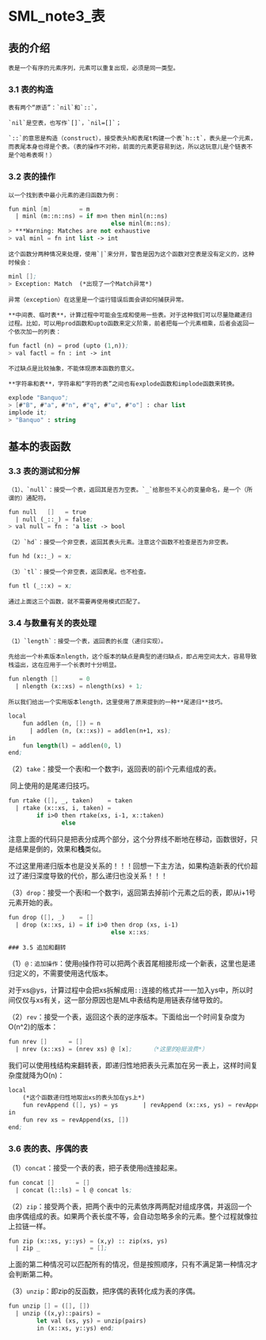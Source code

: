 # SML_note3_表

## 表的介绍

	表是一个有序的元素序列，元素可以重复出现，必须是同一类型。

### 3.1 表的构造

	表有两个“原语”：`nil`和`::`，

	`nil`是空表，也写作`[]`，`nil=[]`；

	`::`的意思是构造（construct），接受表头h和表尾t构建一个表`h::t`，表头是一个元素，而表尾本身也得是个表。（表的操作不对称，前面的元素更容易到达，所以这玩意儿是个链表不是个哈希表啊！）

### 3.2 表的操作

	以一个找到表中最小元素的递归函数为例：

```scheme
fun minl [m]		= m
  | minl (m::n::ns) = if m>n then minl(n::ns)
  							 else minl(m::ns);
> ***Warning: Matches are not exhaustive
> val minl = fn int list -> int
```

	这个函数分两种情况来处理，使用`|`来分开，警告是因为这个函数对空表是没有定义的，这种时候会：

```scheme
minl [];
> Exception: Match	(*出现了一个Match异常*)
```

	异常（exception）在这里是一个运行错误后面会讲如何捕获异常。

	**中间表、临时表**，计算过程中可能会生成和使用一些表。对于这种我们可以尽量隐藏递归过程。比如，可以用prod函数和upto函数来定义阶乘，前者把每一个元素相乘，后者会返回一个依次加一的列表：

```scheme
fun factl (n) = prod (upto (1,n));
> val factl = fn : int -> int
```

	不过缺点是比较抽象，不能体现原本函数的意义。

	**字符串和表**，字符串和“字符的表”之间也有explode函数和implode函数来转换。

```scheme
explode "Banquo";
> [#"B", #"a", #"n", #"q", #"u", #"o"] : char list
implode it;
> "Banquo" : string
```

## 基本的表函数

### 3.3 表的测试和分解

	（1）、`null`：接受一个表，返回其是否为空表。`_`给那些不关心的变量命名，是一个（所谓的）通配符。

```scheme
fun null   []	= true
  | null (_::_) = false;
> val null = fn : 'a list -> bool
```

	（2）`hd`：接受一个非空表，返回其表头元素。注意这个函数不检查是否为非空表。

```scheme
fun hd (x::_) = x;
```

	（3）`tl`：接受一个非空表，返回表尾。也不检查。

```scheme
fun tl (_::x) = x;
```

	通过上面这三个函数，就不需要再使用模式匹配了。

### 3.4 与数量有关的表处理

	（1）`length`：接受一个表，返回表的长度（递归实现）。

	先给出一个朴素版本nlength，这个版本的缺点是典型的递归缺点，即占用空间太大，容易导致栈溢出，这在应用于一个长表时十分明显。

```scheme
fun nlength []	    = 0
  | nlength (x::xs) = nlength(xs) + 1;
```

	所以我们给出一个实用版本length，这里使用了原来提到的一种**尾递归**技巧。

```scheme
local
	fun addlen (n, []) = n
      | addlen (n, (x::xs)) = addlen(n+1, xs);
in
	fun length(l) = addlen(0, l)
end;
```

​	（2）`take`：接受一个表l和一个数字i，返回表l的前i个元素组成的表。

​	同上使用的是尾递归技巧。

```scheme
fun rtake ([], _, taken)	= taken
  | rtake (x::xs, i, taken) =
  		if i>0 then rtake(xs, i-1, x::taken)
        	   else 	
```

​	注意上面的代码只是把表分成两个部分，这个分界线不断地在移动，函数很好，只是结果是倒的，效果和**栈**类似。

​	不过这里用递归版本也是没关系的！！！回想一下主方法，如果构造新表的代价超过了递归深度导致的代价，那么递归也没关系！！！

​	（3）`drop`：接受一个表l和一个数字i，返回第去掉前i个元素之后的表，即从i+1号元素开始的表。

```scheme
fun drop ([], _)	= []
  | drop (x::xs, i) = if i>0 then drop (xs, i-1)
  							 else x::xs;
```

	### 3.5 追加和翻转

​	（1）`@：追加操作`：使用`@`操作符可以把两个表首尾相接形成一个新表，这里也是递归定义的，不需要使用迭代版本。

​	对于xs@ys，计算过程中会把xs拆解成用`::`连接的格式并一一加入ys中，所以时间仅仅与xs有关，这一部分原因也是ML中表结构是用链表存储导致的。

​	（2）`rev`：接受一个表，返回这个表的逆序版本。下面给出一个时间复杂度为O(n^2)的版本：

```scheme
fun nrev []		 = []
  | nrev (x::xs) = (nrev xs) @ [x];		（*这里的@挺浪费*）
```

​	我们可以使用栈结构来翻转表，即递归性地把表头元素加在另一表上，这样时间复杂度就降为O(n)：

```scheme
local 
	(*这个函数递归性地取出xs的表头加在ys上*)
	fun revAppend ([], ys) = ys  	  | revAppend (x::xs, ys) = revAppend(xs, x::ys)
in
    fun rev xs = revAppend(xs, [])
end;
```

### 3.6 表的表、序偶的表

​	（1）`concat`：接受一个表的表，把子表使用`@`连接起来。

```scheme
fun concat [] 	   = []
  | concat (l::ls) = l @ concat ls;
```

​	（2）`zip`：接受两个表，把两个表中的元素依序两两配对组成序偶，并返回一个由序偶组成的表。如果两个表长度不等，会自动忽略多余的元素。整个过程就像拉上拉链一样。

```scheme
fun zip (x::xs, y::ys) = (x,y) :: zip(xs, ys) 
  | zip _			   = [];
```

​	上面的第二种情况可以匹配所有的情况，但是按照顺序，只有不满足第一种情况才会判断第二种。

​	（3）`unzip`：即zip的反函数，把序偶的表转化成为表的序偶。

```scheme
fun unzip [] = ([], [])
  | unzip ((x,y)::pairs) = 
  		let val (xs, ys) = unzip(pairs)
        in (x::xs, y::ys) end;
```



​	